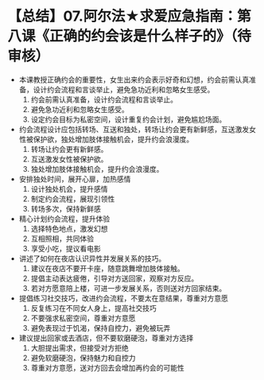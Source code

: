 # 【总结】07.阿尔法★求爱应急指南：第八课《正确的约会该是什么样子的》（待审核）

-   本课教授正确约会的重要性，女生出来约会表示好奇和幻想，约会前需认真准备，设计约会流程和言谈举止，避免急功近利和忽略女生感受。
    1.  约会前需认真准备，设计约会流程和言谈举止。
    2.  避免急功近利和忽略女生感受。
    3.  设定约会目标为私密空间，设计重复约会计划，避免尴尬场面。
-   约会流程设计应包括转场、互送和独处，转场让约会更有新鲜感，互送激发女性被保护欲，独处增加肢体接触机会，提升约会浪漫度。
    1.  转场让约会更有新鲜感。
    2.  互送激发女性被保护欲。
    3.  独处增加肢体接触机会，提升约会浪漫度。
-   安排独处时间，展开心扉，加热感情
    1.  设计独处机会，提升感情
    2.  制定约会流程，展现引领性
    3.  转场多次，保持新鲜感
-   精心计划约会流程，提升体验
    1.  选择特色地点，激发幻想
    2.  互相照相，共同体验
    3.  享受小吃，提议看电影
-   讲述了如何在夜店认识异性并发展关系的技巧。
    1.  建议在夜店不要开卡座，随意跳舞增加肢体接触。
    2.  提倡主动表达疲倦，引导对方送回家，观察对方反应。
    3.  若对方愿意陪上楼，可进一步发展关系，否则送对方回家结束。
-   提倡练习社交技巧，改进约会流程，不要太在意结果，尊重对方意愿
    1.  反复练习在不同女人身上，提高社交技巧
    2.  不要强求私密空间，尊重对方意愿
    3.  避免表现过于饥渴，保持自控力，避免被玩弄
-   建议提出回家或去酒店，但不要软磨硬泡，尊重对方选择
    1.  大胆提出需求，但接受对方拒绝
    2.  避免软磨硬泡，保持魅力和自控力
    3.  尊重对方意愿，送对方回去会增加再约会的可能性